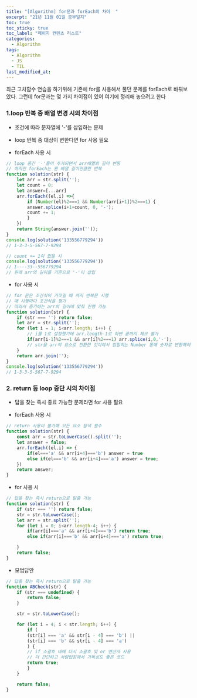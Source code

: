 ```yaml
---
title: "[Algorithm] for문과 forEach의 차이  "
excerpt: "21년 11월 01일 공부일지"
toc: true
toc_sticky: true
toc_label: "페이지 컨텐츠 리스트"
categories:
  - Algorithm
tags:
  - Algorithm
  - JS
  - TIL
last_modified_at:
---
```


최근 고차함수 연습을 하기위해 기존에 for를 사용해서 풀던 문제를 forEach로 바꿔보았다. 그런데 for문과는 몇 가지 차이점이 있어 여기에 정리해 놓으려고 한다

### **1.loop 반복 중 배열 변경 시의 차이점**

- 조건에 따라 문자열에 '-'를 삽입하는 문제
- loop 반복 중 대상이 변한다면 for 사용 필요

- forEach 사용 시

```javascript
// loop 중간 '-'들이 추가되면서 arr배열의 길이 변동
// 하지만 forEach는 원 배열 길이만큼만 반복
function solution(str) {
    let arr = str.split('');
    let count = 0;
    let answer=[...arr] 
    arr.forEach((el,i) =>{
        if (Number(el)%2===1 && Number(arr[i+1])%2===1) {
        answer.splice(i+1+count, 0, '-');
        count += 1;
        }
    })
    return String(answer.join(''));
}
console.log(solution('133556779294'))
// 1-3-3-5-567-7-9294

// count += 1이 없을 시
console.log(solution('133556779294'))
// 1----33--556779294
// 원래 arr의 길이를 기준으로 '-'이 삽입
```

- for 사용 시
  
```javascript
// for 문은 조건식이 거짓일 때 까지 반복문 시행
// 매 시행마다 조건식을 평가
// 따라서 증가하는 arr의 길이에 맞춰 진행 가능
function solution(str) {
    if (str === '') return false;
    let arr = str.split('');
    for (let i = 1; i<arr.length; i++) {
        // i를 1로 설정했기에 arr.length-1로 하면 끝까지 체크 불가
        if(arr[i-1]%2===1 && arr[i]%2===1) arr.splice(i,0,'-');
        // str을 arr의 요소로 전환한 것이여서 엄밀히는 Number 통해 숫자로 변환해야 함
    } 
    return arr.join('');
}
console.log(solution('133556779294'))
// 1-3-3-5-567-7-9294
```

### **2. return 등 loop 중단 시의 차이점**
- 답을 찾는 즉시 종료 가능한 문제라면 for 사용 필요

- forEach 사용 시
  
```javascript
// return 사용이 불가해 모든 요소 탐색 필수
function solution(str) {
    const arr = str.toLowerCase().split('');
    let answer = false;
    arr.forEach((el,i) => {
        if(el==='a' && arr[i+4]==='b') answer = true
        else if(el==='b' && arr[i+4]==='a') answer = true;
    })
    return answer;
}
```

- for 사용 시

```javascript
// 답을 찾는 즉시 return으로 탈출 가능
function solution(str) {
    if (str === '') return false;
    str = str.toLowerCase();
    let arr = str.split('');
    for (let i = 0; i<arr.length-4; i++) {
        if(arr[i]==='a' && arr[i+4]==='b') return true;
        else if(arr[i]==='b' && arr[i+4]==='a') return true;

    } 
    return false;
}
```

- 모범답안
  
```javascript
// 답을 찾는 즉시 return으로 탈출 가능
function ABCheck(str) {
    if (str === undefined) {
        return false;
    }

    str = str.toLowerCase();

    for (let i = 4; i < str.length; i++) {
        if (
        (str[i] === 'a' && str[i - 4] === 'b') ||
        (str[i] === 'b' && str[i - 4] === 'a')
        ) {
        // if 소괄호 내에 다시 소괄호 및 or 연산자 사용
        // 더 간단하고 사람입장에서 가독성도 좋은 코드
        return true;
        }
    }

    return false;
}
```
